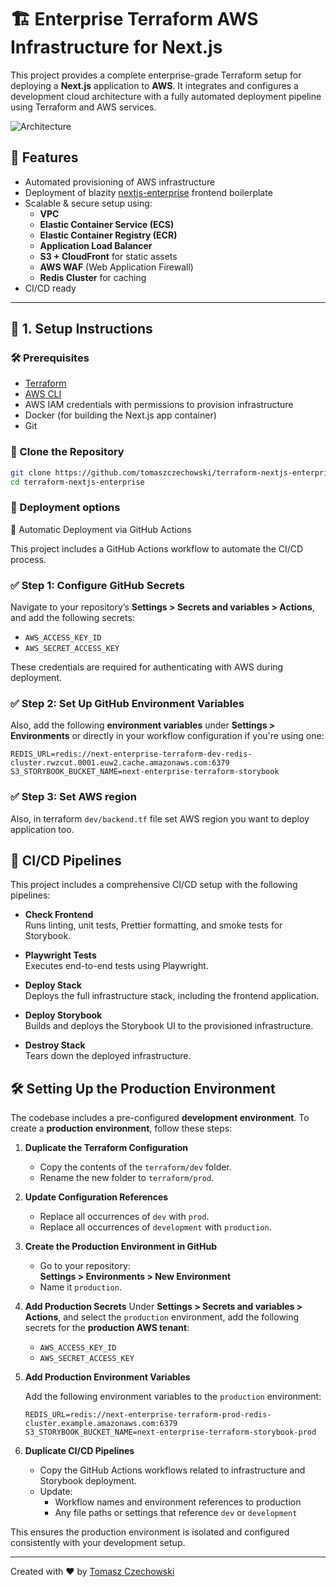 # 🏗️ Enterprise Terraform AWS Infrastructure for Next.js 

This project provides a complete enterprise-grade Terraform setup for deploying a **Next.js** application to **AWS**. It integrates and configures a development cloud architecture with a fully automated deployment pipeline using Terraform and AWS services.

![Architecture]("https://github.com/Blazity/next-enterprise-terraform/blob/main/arch-diagram.webp?raw=true")

## 🚀 Features

- Automated provisioning of AWS infrastructure
- Deployment of blazity [nextjs-enterprise](https://github.com/Blazity/next-enterprise) frontend boilerplate
- Scalable & secure setup using:
  - **VPC**
  - **Elastic Container Service (ECS)**
  - **Elastic Container Registry (ECR)**
  - **Application Load Balancer**
  - **S3 + CloudFront** for static assets
  - **AWS WAF** (Web Application Firewall)
  - **Redis Cluster** for caching
- CI/CD ready

---

## 🔧 1. Setup Instructions

### 🛠️ Prerequisites

- [Terraform](https://www.terraform.io/downloads)
- [AWS CLI](https://docs.aws.amazon.com/cli/latest/userguide/install-cliv2.html)
- AWS IAM credentials with permissions to provision infrastructure
- Docker (for building the Next.js app container)
- Git

### 📁 Clone the Repository

```bash
git clone https://github.com/tomaszczechowski/terraform-nextjs-enterprise.git
cd terraform-nextjs-enterprise
```

### 🚀 Deployment options

🤖 Automatic Deployment via GitHub Actions

This project includes a GitHub Actions workflow to automate the CI/CD process.

### ✅ Step 1: Configure GitHub Secrets

Navigate to your repository’s **Settings > Secrets and variables > Actions**, and add the following secrets:

- `AWS_ACCESS_KEY_ID`
- `AWS_SECRET_ACCESS_KEY`

These credentials are required for authenticating with AWS during deployment.

### ✅ Step 2: Set Up GitHub Environment Variables

Also, add the following **environment variables** under **Settings > Environments** or directly in your workflow configuration if you're using one:

```env
REDIS_URL=redis://next-enterprise-terraform-dev-redis-cluster.rwzcut.0001.euw2.cache.amazonaws.com:6379
S3_STORYBOOK_BUCKET_NAME=next-enterprise-terraform-storybook
```

### ✅ Step 3: Set AWS region

Also, in terraform `dev/backend.tf` file set AWS region you want to deploy application too.


## 🚀 CI/CD Pipelines

This project includes a comprehensive CI/CD setup with the following pipelines:

- **Check Frontend**  
  Runs linting, unit tests, Prettier formatting, and smoke tests for Storybook.

- **Playwright Tests**  
  Executes end-to-end tests using Playwright.

- **Deploy Stack**  
  Deploys the full infrastructure stack, including the frontend application.

- **Deploy Storybook**  
  Builds and deploys the Storybook UI to the provisioned infrastructure.

- **Destroy Stack**  
  Tears down the deployed infrastructure.

## 🛠️ Setting Up the Production Environment

The codebase includes a pre-configured **development environment**. To create a **production environment**, follow these steps:

1. **Duplicate the Terraform Configuration**
   - Copy the contents of the `terraform/dev` folder.
   - Rename the new folder to `terraform/prod`.

2. **Update Configuration References**
   - Replace all occurrences of `dev` with `prod`.
   - Replace all occurrences of `development` with `production`.

3. **Create the Production Environment in GitHub**
   - Go to your repository:  
     **Settings > Environments > New Environment**
   - Name it `production`.

4. **Add Production Secrets**
   Under **Settings > Secrets and variables > Actions**, and select the `production` environment, add the following secrets for the **production AWS tenant**:

   - `AWS_ACCESS_KEY_ID`
   - `AWS_SECRET_ACCESS_KEY`

5. **Add Production Environment Variables**

   Add the following environment variables to the `production` environment:

   ```env
   REDIS_URL=redis://next-enterprise-terraform-prod-redis-cluster.example.amazonaws.com:6379
   S3_STORYBOOK_BUCKET_NAME=next-enterprise-terraform-storybook-prod
   ```

6. **Duplicate CI/CD Pipelines**
    - Copy the GitHub Actions workflows related to infrastructure and Storybook deployment.
    - Update:
        - Workflow names and environment references to production
        - Any file paths or settings that reference `dev` or `development`

This ensures the production environment is isolated and configured consistently with your development setup.

---
Created with ❤️ by [Tomasz Czechowski](https://github.com/tomaszczechowski)